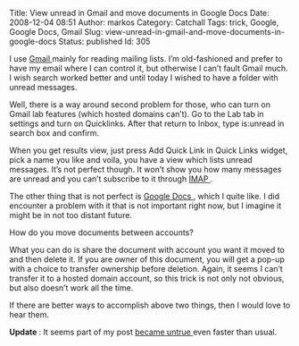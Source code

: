 Title: View unread in Gmail and move documents in Google Docs
Date: 2008-12-04 08:51
Author: markos
Category: Catchall
Tags: trick, Google, Google Docs, Gmail
Slug: view-unread-in-gmail-and-move-documents-in-google-docs
Status: published
Id: 305

<div>
 <p>
  I use
  <a class="zem_slink" href="http://gmail.com" rel="homepage" title="Gmail">
   Gmail
  </a>
  mainly for reading mailing lists. I’m old-fashioned and prefer to have my email where I can control it, but otherwise I can’t fault Gmail much. I wish search worked better and until today I wished to have a folder with unread messages.
 </p>
 <p>
  Well, there is a way around second problem for those, who can turn on Gmail lab features (which hosted domains can’t). Go to the Lab tab in settings and turn on Quicklinks. After that return to Inbox, type is:unread in search box and confirm.
 </p>
 <p>
  When you get results view, just press Add Quick Link in Quick Links widget, pick a name you like and voila, you have a view which lists unread messages. It’s not perfect though. It won’t show you how many messages are unread and you can’t subscribe to it through
  <a class="zem_slink" href="http://en.wikipedia.org/wiki/Internet_Message_Access_Protocol" rel="wikipedia" title="Internet Message Access Protocol">
   IMAP
  </a>
  .
 </p>
 <p>
  The other thing that is not perfect is
  <a class="zem_slink" href="http://docs.google.com/" rel="homepage" title="Google Docs">
   Google Docs
  </a>
  , which I quite like. I did encounter a problem with it that is not important right now, but I imagine it might be in not too distant future.
 </p>
 <p>
  How do you move documents between accounts?
 </p>
 <p>
  What you can do is share the document with account you want it moved to and then delete it. If you are owner of this document, you will get a pop-up with a choice to transfer ownership before deletion. Again, it seems I can’t transfer it to a hosted domain account, so this trick is not only not obvious, but also doesn’t work all the time.
 </p>
 <p>
  If there are better ways to accomplish above two things, then I would love to hear them.
 </p>
 <p>
  <strong>
   Update
  </strong>
  : It seems part of my post
  <a href="http://danbenjamin.com/articles/2008/12/labs-love-at-last" title="Labs for Google Apps">
   became untrue
  </a>
  even faster than usual.
 </p>
</div>
